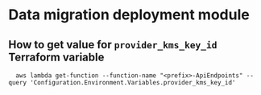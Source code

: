 # Data migration deployment module

## How to get value for `provider_kms_key_id` Terraform variable

```shell
  aws lambda get-function --function-name "<prefix>-ApiEndpoints" --query 'Configuration.Environment.Variables.provider_kms_key_id'
```
